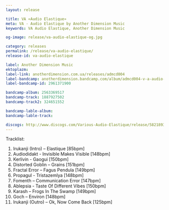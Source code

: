 ```yaml
---
layout: release

title: VA «Audio Elastique»
meta: VA - Audio Elastique by Another Dimension Music
keywords: VA Audio Elastique, Another Dimension Music

og-image: release/va-audio-elastique-og.jpg

category: releases
permalink: /release/va-audio-elastique/
release-id: va-audio-elastique

label: Another Dimension Music
ektoplazm: 
label-link: anotherdimension.com.ua/releases/admcd004
label-bandcamp: anotherdimension.bandcamp.com/album/admcd004-v-a-audio-elastique-sale
label-bandcamp-id: 2961371900

bandcamp-album: 2563369517
bandcamp-track: 1887927502
bandcamp-track2: 324651552

bandcamp-lable-album: 
bandcamp-lable-track: 

discogs: http://www.discogs.com/Various-Audio-Elastique/release/5821893
---
```


Tracklist:

01. Irukanji (Intro) – Elastique [85bpm]
02. Audiodidakt - Invisible Makes Visible [148bpm]
03. Kerlivin - Gaogui [150bpm]
04. Distorted Goblin – Grains [151bpm]
05. Fractal Error – Fagus Pendula [149bpm]
06. Propagul - Tristazemlya [148bpm]
07. Fomenth – Communication Error [147bpm]
08. Ablepsia - Taste Of Different Vibes [150bpm]
09. Karash – Frogs In The Swamp [149bpm]
10. Goch – Environ [148bpm]
11. Irukanji (Outro) – Ok, Now Come Back [125bpm]

<!-- <iframe width="100%" height="166" scrolling="no" frameborder="no" src="https://w.soundcloud.com/player/?url=https%3A//api.soundcloud.com/tracks/179596651&amp;color=ff5500&amp;auto_play=false&amp;hide_related=false&amp;show_comments=true&amp;show_user=true&amp;show_reposts=false"></iframe> -->

<!-- <div class="embed-responsive embed-responsive-4by3">
	<iframe class="embed-responsive-item" src="//coub.com/embed/3hy04?muted=false&autostart=false&originalSize=false&hideTopBar=false&startWithHD=true"></iframe>
</div> -->

